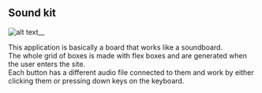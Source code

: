 ## Sound kit
![alt text](https://i.postimg.cc/0QVk0tyY/soundkit.png)__

This application is basically a board that works like a soundboard.<br />
The whole grid of boxes is made with flex boxes and are generated when the user enters the site.<br />
Each button has a different audio file connected to them and work by either clicking them or pressing down keys on the keyboard.
